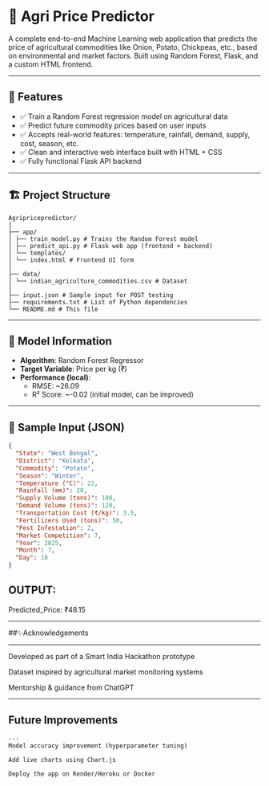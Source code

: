 # 🌾 Agri Price Predictor

A complete end-to-end Machine Learning web application that predicts the price of agricultural commodities like Onion, Potato, Chickpeas, etc., based on environmental and market factors. Built using Random Forest, Flask, and a custom HTML frontend.

---

## 📌 Features

- ✅ Train a Random Forest regression model on agricultural data
- ✅ Predict future commodity prices based on user inputs
- ✅ Accepts real-world features: temperature, rainfall, demand, supply, cost, season, etc.
- ✅ Clean and interactive web interface built with HTML + CSS
- ✅ Fully functional Flask API backend

---

## 🏗️ Project Structure
```
Agripricepredictor/
│
├── app/
│ ├── train_model.py # Trains the Random Forest model
│ ├── predict_api.py # Flask web app (frontend + backend)
│ └── templates/
│ └── index.html # Frontend UI form
│
├── data/
│ └── indian_agriculture_commodities.csv # Dataset
│
├── input.json # Sample input for POST testing
├── requirements.txt # List of Python dependencies
└── README.md # This file

```


---

## 🧠 Model Information

- **Algorithm**: Random Forest Regressor  
- **Target Variable**: Price per kg (₹)  
- **Performance (local)**:
  - RMSE: ~26.09
  - R² Score: ~-0.02 (initial model, can be improved)

---

## 🧪 Sample Input (JSON)

```json
{
  "State": "West Bengal",
  "District": "Kolkata",
  "Commodity": "Potato",
  "Season": "Winter",
  "Temperature (°C)": 22,
  "Rainfall (mm)": 20,
  "Supply Volume (tons)": 100,
  "Demand Volume (tons)": 120,
  "Transportation Cost (₹/kg)": 3.5,
  "Fertilizers Used (tons)": 50,
  "Pest Infestation": 2,
  "Market Competition": 7,
  "Year": 2025,
  "Month": 7,
  "Day": 18
}


```
## OUTPUT:

Predicted_Price: ₹48.15


---

##✨Acknowledgements

---
Developed as part of a Smart India Hackathon prototype

Dataset inspired by agricultural market monitoring systems

Mentorship & guidance from ChatGPT

---

## Future Improvements
```
---
Model accuracy improvement (hyperparameter tuning)

Add live charts using Chart.js

Deploy the app on Render/Heroku or Docker
```
